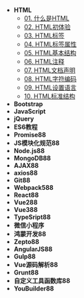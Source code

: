 <!-- docs/_sidebar.md --> 

- **HTML**
    - [01. 什么是HTML](./docs/HTML/什么是HTML.md)
    - [02. HTML初体验](./docs/HTML/HTML初体验.md)
    - [03. HTML标签](./docs/HTML/HTML标签.md)
    - [04. HTML标签属性](./docs/HTML/HTML标签属性.md)
    - [05. HTML基本结构](./docs/HTML/HTML基本结构.md)
    - [06. HTML注释](./docs/HTML/HTML注释.md)
    - [07. HTML文档声明](./docs/HTML/HTML文档声明.md)
    - [08. HTML字符编码](./docs/HTML/HTML字符编码.md)
    - [09. HTML设置语言](./docs/HTML/HTML设置语言.md)
    - [10. HTML标准结构](./docs/HTML/HTML标准结构.md)
- **Bootstrap**
- **JavaScript**
- **jQuery**
- **ES6教程**
- **Promise88**
- **JS模块化规范88**
- **Node.js88**
- **MongoDB88**
- **AJAX88**
- **axios88**
- **Git88**
- **Webpack588**
- **React88**
- **Vue288**
- **Vue388**
- **TypeSript88**
- **微信小程序**
- **鸿蒙开发88**
- **Zepto88**
- **AngularJS88**
- **Gulp88**
- **Vue源码解析88**
- **Grunt88**
- **自定义工具函数库88**
- **YouBuilder88**

